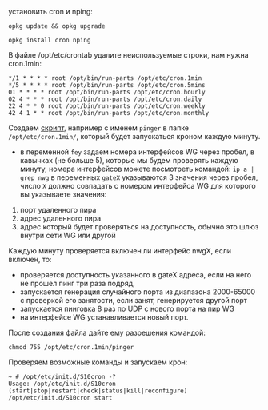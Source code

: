 установить cron и nping:
```
opkg update && opkg upgrade
```
```
opkg install cron nping
```

В файле /opt/etc/crontab удалите неиспользуемые строки, нам нужна cron.1min:
```
*/1 * * * * root /opt/bin/run-parts /opt/etc/cron.1min
*/5 * * * * root /opt/bin/run-parts /opt/etc/cron.5mins
01 * * * * root /opt/bin/run-parts /opt/etc/cron.hourly
02 4 * * * root /opt/bin/run-parts /opt/etc/cron.daily
22 4 * * 0 root /opt/bin/run-parts /opt/etc/cron.weekly
42 4 1 * * root /opt/bin/run-parts /opt/etc/cron.monthly
```

Cоздаем [скрипт](https://github.com/Ground-Zerro/Wireguard-DPI-blocking-bypass/blob/main/pinger), например с именем `pinger` в папке `/opt/etc/cron.1min/`, который будет запускаться кроном каждую минуту.

- в переменной `fey` задаем номера интерфейсов WG через пробел, в кавычках (не больше 5), которые мы будем проверять каждую минуту, номера интерфейсов можете посмотреть командой: `ip a | grep nwg`
в переменных `gateX` указываются 3 значения через пробел, число `X` должно совпадать с номером интерфейса WG для которого вы указываете значения:
1. порт удаленного пира
2. адрес удаленного пира
3. адрес который будет проверяться на доступность, обычно это шлюз внутри сети WG или другой

Каждую минуту проверяется включен ли интерфейс nwgХ, если включен, то:
- проверяется доступность указанного в gateX адреса, если на него не прошел пинг три раза подряд,
- запускается генерация случайного порта из диапазона 2000-65000 с проверкой его занятости, если занят, генерируется другой порт
- запускается пинговка 8 раз по UDP с нового порта на пир WG
- на интерфейсе WG устанавливается новый порт.

После создания файла дайте ему разрешения командой:
```
chmod 755 /opt/etc/cron.1min/pinger
```

Проверяем возможные команды и запускаем крон:
```
~ # /opt/etc/init.d/S10cron -?
Usage: /opt/etc/init.d/S10cron (start|stop|restart|check|status|kill|reconfigure)
/opt/etc/init.d/S10cron start
```
